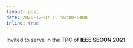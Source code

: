 ```yaml
---
layout: post
date: 2020-12-07 15:59:00-0400
inline: true
---
```


Invited to serve in the TPC of <strong>IEEE SECON 2021.</strong>

